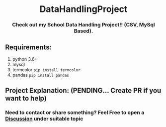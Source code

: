 <h1 align="center"> DataHandlingProject </h1>

<h3 align="center"> Check out my School Data Handling Project!! (CSV, MySql Based).</h3>

## Requirements: 
  1. python 3.6+
  2. mysql 
  3. termcolor `pip install termcolor`
  4. pandas `pip install pandas`
   

## Project Explanation: (PENDING... Create PR if you want to help)


### Need to contact or share something? Feel Free to open a [Discussion](https://github.com/HarshPatel5940/DataHandlingProject/discussions) under suitable topic
